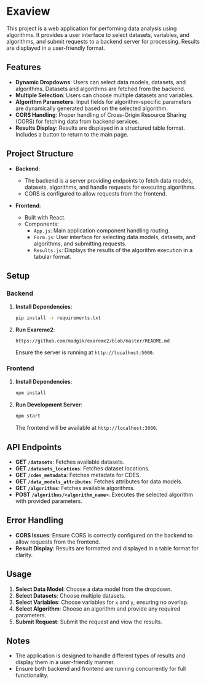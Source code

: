 # Exaview

This project is a web application for performing data analysis using algorithms. It provides a user interface to select datasets, variables, and algorithms, and submit requests to a backend server for processing. Results are displayed in a user-friendly format.

## Features

- **Dynamic Dropdowns**: Users can select data models, datasets, and algorithms. Datasets and algorithms are fetched from the backend.
- **Multiple Selection**: Users can choose multiple datasets and variables.
- **Algorithm Parameters**: Input fields for algorithm-specific parameters are dynamically generated based on the selected algorithm.
- **CORS Handling**: Proper handling of Cross-Origin Resource Sharing (CORS) for fetching data from backend services.
- **Results Display**: Results are displayed in a structured table format. Includes a button to return to the main page.

## Project Structure

- **Backend**: 
  - The backend is a server providing endpoints to fetch data models, datasets, algorithms, and handle requests for executing algorithms.
  - CORS is configured to allow requests from the frontend.

- **Frontend**:
  - Built with React.
  - Components:
    - `App.js`: Main application component handling routing.
    - `Form.js`: User interface for selecting data models, datasets, and algorithms, and submitting requests.
    - `Results.js`: Displays the results of the algorithm execution in a tabular format.

## Setup

### Backend

1. **Install Dependencies**:
   ```bash
   pip install -r requirements.txt
   ```

2. **Run Exareme2**:
   ```
   https://github.com/madgik/exareme2/blob/master/README.md
   ```

   Ensure the server is running at `http://localhost:5000`.

### Frontend

1. **Install Dependencies**:
   ```bash
   npm install
   ```

2. **Run Development Server**:
   ```bash
   npm start
   ```

   The frontend will be available at `http://localhost:3000`.

## API Endpoints

- **GET `/datasets`**: Fetches available datasets.
- **GET `/datasets_locations`**: Fetches dataset locations.
- **GET `/cdes_metadata`**: Fetches metadata for CDES.
- **GET `/data_models_attributes`**: Fetches attributes for data models.
- **GET `/algorithms`**: Fetches available algorithms.
- **POST `/algorithms/<algorithm_name>`**: Executes the selected algorithm with provided parameters.

## Error Handling

- **CORS Issues**: Ensure CORS is correctly configured on the backend to allow requests from the frontend.
- **Result Display**: Results are formatted and displayed in a table format for clarity.

## Usage

1. **Select Data Model**: Choose a data model from the dropdown.
2. **Select Datasets**: Choose multiple datasets.
3. **Select Variables**: Choose variables for `x` and `y`, ensuring no overlap.
4. **Select Algorithm**: Choose an algorithm and provide any required parameters.
5. **Submit Request**: Submit the request and view the results.

## Notes

- The application is designed to handle different types of results and display them in a user-friendly manner.
- Ensure both backend and frontend are running concurrently for full functionality.